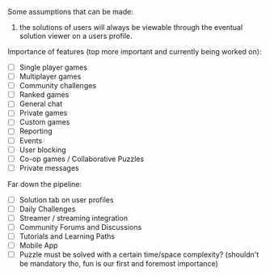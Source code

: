 Some assumptions that can be made:

1. the solutions of users will always be viewable through the eventual solution viewer on a users profile.

Importance of features (top more important and currently being worked on):

- [ ] Single player games
- [ ] Multiplayer games
- [ ] Community challenges
- [ ] Ranked games
- [ ] General chat
- [ ] Private games
- [ ] Custom games
- [ ] Reporting
- [ ] Events
- [ ] User blocking
- [ ] Co-op games / Collaborative Puzzles
- [ ] Private messages

Far down the pipeline:

- [ ] Solution tab on user profiles
- [ ] Daily Challenges
- [ ] Streamer / streaming integration
- [ ] Community Forums and Discussions
- [ ] Tutorials and Learning Paths
- [ ] Mobile App
- [ ] Puzzle must be solved with a certain time/space complexity? (shouldn't be mandatory tho, fun is our first and foremost importance)